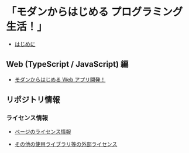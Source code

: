 # 「モダンからはじめる プログラミング生活！」

- [はじめに](README.md)

## Web (TypeScript / JavaScript) 編

- [モダンからはじめる Web アプリ開発！](WebApps/README.md)

## リポジトリ情報

### ライセンス情報

- [ページのライセンス情報](./LICENSE.md)

- [その他の使用ライブラリ等の外部ライセンス](./EXTERNAL_LICENSE.md)
